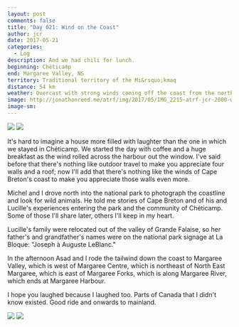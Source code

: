 ```yaml
---
layout: post
comments: false
title: "Day 021: Wind on the Coast"
author: jcr
date: 2017-05-21
categories:
  - Log
description: And we had chili for lunch.
beginning: Chéticamp
end: Margaree Valley, NS
territory: Traditional territory of the Mi&rsquo;kmaq 
distance: 54 km
weather: Overcast with strong winds coming off the coast from the northwest, 8 ºC
image: http://jonathonreed.me/atrf/img/2017/05/IMG_2215-atrf-jcr-2000-web.jpg
image-sm:
---
```


<img src="http://jonathonreed.me/atrf/img/2017/05/IMG_2140-atrf-jcr-2000-web.jpg">

<img src="http://jonathonreed.me/atrf/img/2017/05/IMG_2143-atrf-jcr-2000-web.jpg">

It's hard to imagine a house more filled with laughter than the one in which we stayed in Chéticamp. We started the day with coffee and a huge breakfast as the wind rolled across the harbour out the window. I've said before that there's nothing like outdoor travel to make you appreciate four walls and a roof; now I'll add that there's nothing like the winds of Cape Breton's coast to make you appreciate those walls even more.

Michel and I drove north into the national park to photograph the coastline and look for wild animals. He told me stories of Cape Breton and of his and Lucille's experiences entering the park and the community of Chéticamp. Some of those I'll share later, others I'll keep in my heart.

Lucille's family were relocated out of the valley of Grande Falaise, so her father's and grandfather's names were on the national park signage at La Bloque: "Joseph à Auguste LeBlanc."

In the afternoon Asad and I rode the tailwind down the coast to Margaree Valley, which is west of Margaree Centre, which is northeast of North East Margaree, which is east of Margaree Forks, which is along Margaree River, which ends at Margaree Harbour.

I hope you laughed because I laughed too. Parts of Canada that I didn't know existed. Good ride and onwards to mainland.

<img src="http://jonathonreed.me/atrf/img/2017/05/IMG_8130-atrf-ac-2000-web.jpg">

<img src="http://jonathonreed.me/atrf/img/2017/05/IMG_8128-atrf-ac-2000-web.jpg">